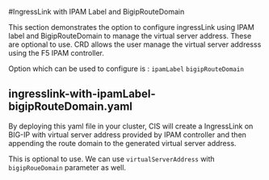 #IngressLink with IPAM Label and BigipRouteDomain

This section demonstrates the option to configure ingressLink using IPAM label and BigipRouteDomain to manage the virtual server address. These are optional to use.
CRD allows the user manage the virtual server addresss using the F5 IPAM controller.


Option which can be used to configure is :
    `ipamLabel`
    `bigipRouteDomain`

## ingresslink-with-ipamLabel-bigipRouteDomain.yaml

By deploying this yaml file in your cluster, CIS will create a IngressLink on BIG-IP with virtual server address provided by IPAM controller and then appending the route domain to the generated virtual server address.

This is optional to use. We can use `virtualServerAddress` with `bigipRoueDomain` parameter as well.
